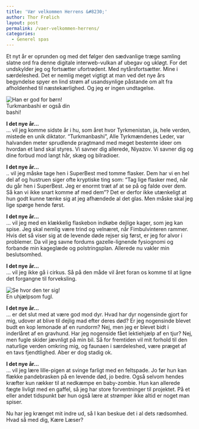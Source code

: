 ```yaml
---
title: 'Vær velkommen Herrens &#8230;'
author: Thor Frølich
layout: post
permalink: /vaer-velkommen-herrens/
categories:
  - Generel spas
---
```

Et nyt år er oprunden og med det følger den sædvanlige træge samling slatne ord fra denne digitale interweb-vulkan af ubegav og ukløgt. For det undskylder jeg og fortsætter ufortrødent. Med nytårsfortsætter. Mine i særdeleshed. Det er nemlig meget vigtigt at man ved det nye års begyndelse spyer en lind strøm af usandsynlige påstande om alt fra afholdenhed til næstekærlighed. Og jeg er ingen undtagelse.

<div class="bitImage bitRight" style="width: 208px">
  <img src="http://www.abekat.net/wp-content/images/niazov.jpg" alt="Han er god for børn!" /><br /> Turkmanbashi er også din bashi!
</div>

**I det nye år…**  
… vil jeg komme sidste år i hu, som året hvor Tyrkmenistan, ja, hele verden, mistede en unik diktator. “Turkmanbashi”, Alle Tyrkmændenes Leder, var halvanden meter sprudlende pragtmand med meget bestemte ideer om hvordan et land skal styres. Vi savner dig allerede, Niyazov. Vi savner dig og dine forbud mod langt hår, skæg og bilradioer.

**I det nye år…**  
.. vil jeg måske tage hen i SuperBest med tomme flasker. Dem har vi en hel del af og hustruen siger ofte kryptiske ting som: “Tag lige flasker med, når du går hen i SuperBest. Jeg er enormt træt af at se på og falde over dem. Så kan vi ikke snart komme af med dem”? Det er derfor ikke utænkeligt at hun godt kunne tænke sig at jeg afhændede al det glas. Men måske skal jeg lige spørge hende først.

**I det nye år…**  
… vil jeg med en klækkelig flaskebon indkøbe dejlige kager, som jeg kan spise. Jeg skal nemlig være trind og velnæret, når Fimbulvinteren rammer. Hvis det så viser sig at de levende døde rejser sig først, er jeg for alvor i problemer. Da vil jeg savne fordums gazelle-lignende fysiognomi og forbande min kageglæde og polstringsplan. Allerede nu vakler min beslutsomhed.

**I det nye år…**  
… vil jeg ikke gå i cirkus. Så på den måde vil året foran os komme til at ligne det forgangne til forveksling.

<div class="bitImage bitLeft" style="width: 188px">
  <img src="http://www.abekat.net/wp-content/images/tjur.jpg" alt="Se hvor den ter sig!" /><br /> En uhjælpsom fugl.
</div>

**I det nye år…**  
… er det slut med at være god mod dyr. Hvad har dyr nogensinde gjort for mig, udover at blive til dejlig mad efter deres død? Er jeg nogensinde blevet budt en kop lemonade af en rundorm? Nej, men jeg er blevet bidt i inderlåret af en gravhund. Har jeg nogenside fået lektiehjælp af en tjur? Nej, men fugle skider jævnligt på min bil. Så for fremtiden vil mit forhold til den naturlige verden omkring mig, og faunaen i særdeleshed, være præget af en tavs fjendtlighed. Aber er dog stadig ok.

**I det nye år…**  
… vil jeg lære lille-pigen at svinge farligt med en feltspade. Jo før hun kan flække pandebrasken på en levende død, jo bedre. Også selvom hendes kræfter kun rækker til at nedkæmpe en baby-zombie. Hun kan allerede fægte livligt med en gaffel, så jeg har store forventninger til projektet. På et eller andet tidspunkt bør hun også lære at strømper ikke altid er noget man spiser.

Nu har jeg krænget mit indre ud, så I kan beskue det i al dets rædsomhed. Hvad så med dig, Kære Læser?